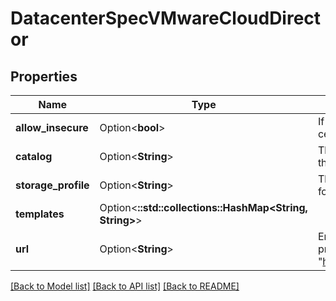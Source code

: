 # DatacenterSpecVMwareCloudDirector

## Properties

Name | Type | Description | Notes
------------ | ------------- | ------------- | -------------
**allow_insecure** | Option<**bool**> | If set to true, disables the TLS certificate check against the endpoint. | [optional]
**catalog** | Option<**String**> | The default catalog which contains the VM templates. | [optional]
**storage_profile** | Option<**String**> | The name of the storage profile to use for disks attached to the VMs. | [optional]
**templates** | Option<**::std::collections::HashMap<String, String>**> |  | [optional]
**url** | Option<**String**> | Endpoint URL to use, including protocol, for example \"https://vclouddirector.example.com\". | [optional]

[[Back to Model list]](../README.md#documentation-for-models) [[Back to API list]](../README.md#documentation-for-api-endpoints) [[Back to README]](../README.md)


